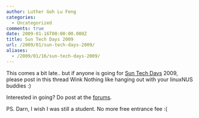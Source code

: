 ```yaml
---
author: Luther Goh Lu Feng
categories:
  - Uncategorized
comments: true
date: 2009-01-16T00:00:00.000Z
title: Sun Tech Days 2009
url: /2009/01/sun-tech-days-2009/
aliases:
  - /2009/01/16/sun-tech-days-2009/
---
```


This comes a bit late.. but if anyone is going for <a href="//sg.sun.com/techdays">Sun Tech Days</a> 2009, please post in this thread Wink Nothing like hanging out with your linuxNUS buddies :)

Interested in going? Do post at the <a href="//opensource.nus.edu.sg/forums/index.php?topic=101.0">forums</a>.

PS. Darn, I wish I was still a student. No more free entrance fee :(

